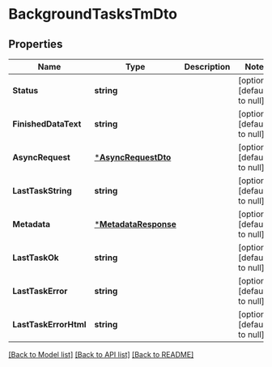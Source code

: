 # BackgroundTasksTmDto

## Properties
Name | Type | Description | Notes
------------ | ------------- | ------------- | -------------
**Status** | **string** |  | [optional] [default to null]
**FinishedDataText** | **string** |  | [optional] [default to null]
**AsyncRequest** | [***AsyncRequestDto**](AsyncRequestDto.md) |  | [optional] [default to null]
**LastTaskString** | **string** |  | [optional] [default to null]
**Metadata** | [***MetadataResponse**](MetadataResponse.md) |  | [optional] [default to null]
**LastTaskOk** | **string** |  | [optional] [default to null]
**LastTaskError** | **string** |  | [optional] [default to null]
**LastTaskErrorHtml** | **string** |  | [optional] [default to null]

[[Back to Model list]](../README.md#documentation-for-models) [[Back to API list]](../README.md#documentation-for-api-endpoints) [[Back to README]](../README.md)


